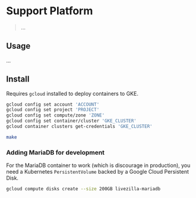 # Support Platform

> ...

## Usage

...

## Install

Requires `gcloud` installed to deploy containers to GKE.

```sh
gcloud config set account 'ACCOUNT'
gcloud config set project 'PROJECT'
gcloud config set compute/zone 'ZONE'
gcloud config set container/cluster 'GKE_CLUSTER'
gcloud container clusters get-credentials 'GKE_CLUSTER'

make
```

### Adding MariaDB for development

For the MariaDB container to work (which is discourage in production), you need
a Kubernetes `PersistentVolume` backed by a Google Cloud Persistent Disk.

```sh
gcloud compute disks create --size 200GB livezilla-mariadb
```

